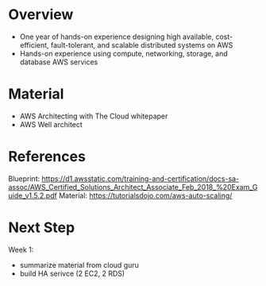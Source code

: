 # Overview
- One year of hands-on experience designing high available, cost-efficient, fault-tolerant, and scalable distributed systems on AWS
- Hands-on experience using compute, networking, storage, and database AWS services

# Material
- AWS Architecting with The Cloud whitepaper
- AWS Well architect 

# References
Blueprint: https://d1.awsstatic.com/training-and-certification/docs-sa-assoc/AWS_Certified_Solutions_Architect_Associate_Feb_2018_%20Exam_Guide_v1.5.2.pdf
Material: https://tutorialsdojo.com/aws-auto-scaling/

# Next Step
Week 1: 
- summarize material from cloud guru
- build HA serivce (2 EC2, 2 RDS)
